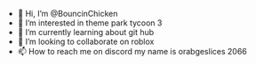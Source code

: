 - 👋 Hi, I’m @BouncinChicken
- 👀 I’m interested in theme park tycoon 3
- 🌱 I’m currently learning about git hub
- 💞️ I’m looking to collaborate on roblox
- 📫 How to reach me on discord my name is orabgeslices 2066

<!---
BouncinChicken/BouncinChicken is a ✨ special ✨ repository because its `README.md` (this file) appears on your GitHub profile.
You can click the Preview link to take a look at your changes.
-can i make the map now
